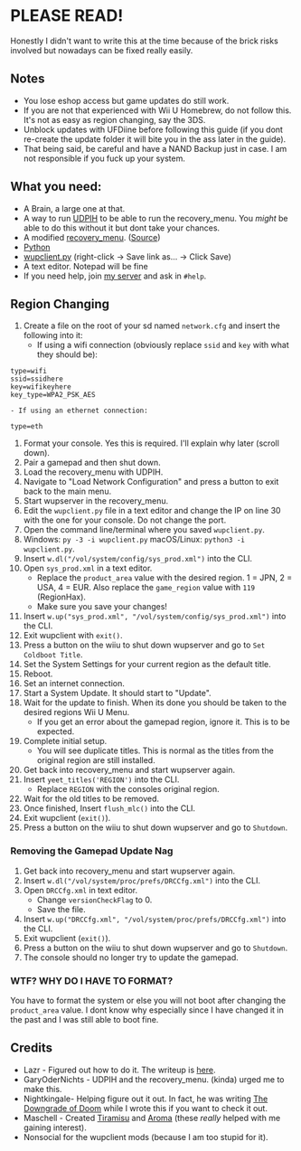 # PLEASE READ!

Honestly I didn't want to write this at the time because of the brick risks involved but nowadays can be fixed really easily.

## Notes
- You lose eshop access but game updates do still work.
- If you are not that experienced with Wii U Homebrew, do not follow this. It's not as easy as region changing, say the 3DS.
- Unblock updates with UFDiine before following this guide (if you dont re-create the update folder it will bite you in the ass later in the guide).
- That being said, be careful and have a NAND Backup just in case. I am not responsible if you fuck up your system.

## What you need:
- A Brain, a large one at that.
- A way to run [UDPIH](https://github.com/GaryOderNichts/udpih) to be able to run the recovery_menu. You *might* be able to do this without it but dont take your chances.
- A modified [recovery_menu](https://raw.githubusercontent.com/Lazr1026/regionchange/main/files/recovery_menu). ([Source](https://github.com/Lazr1026/recovery_menu))
- [Python](https://www.python.org/downloads/)
- [wupclient.py](https://gist.github.com/Lazr1026/2e1d3473bf1876da356e22e0879d953a/raw/a87c1d36999c7bf1a5378d9134678d3449991ece/wupclient.py) (right-click -> Save link as… -> Click Save)
- A text editor. Notepad will be fine
- If you need help, join [my server](https://discord.gg/HNDcTEkcR3) and ask in `#help`.

## Region Changing
1. Create a file on the root of your sd named `network.cfg` and insert the following into it:
	- If using a wifi connection (obviously replace `ssid` and `key` with what they should be):
```
type=wifi
ssid=ssidhere
key=wifikeyhere
key_type=WPA2_PSK_AES
```
	- If using an ethernet connection:
```
type=eth
```
1. Format your console. Yes this is required. I'll explain why later (scroll down).
1. Pair a gamepad and then shut down.
1. Load the recovery_menu with UDPIH.
1. Navigate to "Load Network Configuration" and press a button to exit back to the main menu.
1. Start wupserver in the recovery_menu.
1. Edit the `wupclient.py` file in a text editor and change the IP on line 30 with the one for your console. Do not change the port.
1. Open the command line/terminal where you saved `wupclient.py`.
1. Windows: `py -3 -i wupclient.py` macOS/Linux: `python3 -i wupclient.py`.
1. Insert `w.dl("/vol/system/config/sys_prod.xml")` into the CLI.
1. Open `sys_prod.xml` in a text editor.
	- Replace the `product_area` value with the desired region. 1 = JPN, 2 = USA, 4 = EUR. Also replace the `game_region` value with `119` (RegionHax).
	- Make sure you save your changes!
1. Insert `w.up("sys_prod.xml", "/vol/system/config/sys_prod.xml")` into the CLI.
1. Exit wupclient with `exit()`.
1. Press a button on the wiiu to shut down wupserver and go to `Set Coldboot Title`.
1. Set the System Settings for your current region as the default title.
1. Reboot.
1. Set an internet connection.
1. Start a System Update. It should start to "Update".
1. Wait for the update to finish. When its done you should be taken to the desired regions Wii U Menu.
   - If you get an error about the gamepad region, ignore it. This is to be expected.
1. Complete initial setup.
   - You will see duplicate titles. This is normal as the titles from the original region are still installed.
1. Get back into recovery_menu and start wupserver again.
1. Insert `yeet_titles('REGION')` into the CLI.
   - Replace `REGION` with the consoles original region.
1. Wait for the old titles to be removed.
1. Once finished, Insert `flush_mlc()` into the CLI.
1. Exit wupclient (`exit()`).
1. Press a button on the wiiu to shut down wupserver and go to `Shutdown`.

### Removing the Gamepad Update Nag
1. Get back into recovery_menu and start wupserver again.
1. Insert `w.dl("/vol/system/proc/prefs/DRCCfg.xml")` into the CLI.
1. Open `DRCCfg.xml` in text editor.
	- Change `versionCheckFlag` to 0.
	- Save the file.
1. Insert `w.up("DRCCfg.xml", "/vol/system/proc/prefs/DRCCfg.xml")` into the CLI.
1. Exit wupclient (`exit()`).
1. Press a button on the wiiu to shut down wupserver and go to `Shutdown`.
1. The console should no longer try to update the gamepad.

### WTF? WHY DO I HAVE TO FORMAT?
You have to format the system or else you will not boot after changing the `product_area` value. I dont know why especially since I have changed it in the past and I was still able to boot fine.

## Credits
- Lazr - Figured out how to do it. The writeup is [here](/docs/writeup.md).
- GaryOderNichts - UDPIH and the recovery_menu. (kinda) urged me to make this.
- Nightkingale- Helping figure out it out. In fact, he was writing [The Downgrade of Doom](https://nightkingale.github.io/posts/the-downgrade-of-doom) while I wrote this if you want to check it out.
- Maschell - Created [Tiramisu](https://tiramisu.foryour.cafe) and [Aroma](https://https://aroma.foryour.cafe) (these *really* helped with me gaining interest).
- Nonsocial for the wupclient mods (because I am too stupid for it).
